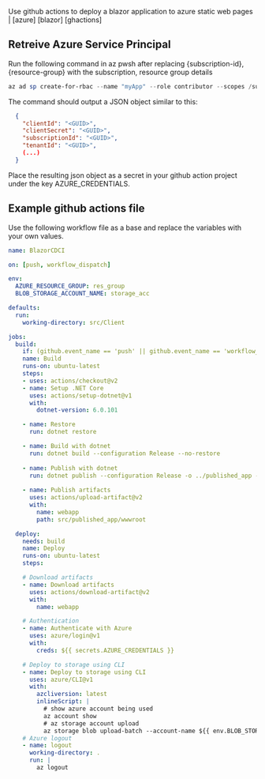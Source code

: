 Use github actions to deploy a blazor application to azure static web pages | [azure] [blazor] [ghactions]

## Retreive Azure Service Principal 

Run the following command in az pwsh after replacing {subscription-id}, {resource-group} with the subscription, resource group details

```powershell
az ad sp create-for-rbac --name "myApp" --role contributor --scopes /subscriptions/{subscription-id}/resourceGroups/{resource-group} --sdk-auth
```

The command should output a JSON object similar to this:

```json
  {
    "clientId": "<GUID>",
    "clientSecret": "<GUID>",
    "subscriptionId": "<GUID>",
    "tenantId": "<GUID>",
    (...)
  }
```

Place the resulting json object as a secret in your github action project under the key AZURE_CREDENTIALS.

## Example github actions file

Use the following workflow file as a base and replace the variables with your own values. 

```yml
name: BlazorCDCI

on: [push, workflow_dispatch]

env:
  AZURE_RESOURCE_GROUP: res_group
  BLOB_STORAGE_ACCOUNT_NAME: storage_acc

defaults:
  run:
    working-directory: src/Client

jobs:
  build:
    if: (github.event_name == 'push' || github.event_name == 'workflow_dispatch') && contains(toJson(github.event.commits), '***NO_CI***') == false && contains(toJson(github.event.commits), '[ci skip]') == false && contains(toJson(github.event.commits), '[skip ci]') == false
    name: Build
    runs-on: ubuntu-latest
    steps:
    - uses: actions/checkout@v2
    - name: Setup .NET Core
      uses: actions/setup-dotnet@v1
      with:
        dotnet-version: 6.0.101

    - name: Restore
      run: dotnet restore

    - name: Build with dotnet
      run: dotnet build --configuration Release --no-restore
    
    - name: Publish with dotnet
      run: dotnet publish --configuration Release -o ../published_app --no-build
    
    - name: Publish artifacts
      uses: actions/upload-artifact@v2
      with:
        name: webapp
        path: src/published_app/wwwroot

  deploy:
    needs: build
    name: Deploy
    runs-on: ubuntu-latest
    steps:

    # Download artifacts
    - name: Download artifacts
      uses: actions/download-artifact@v2
      with:
        name: webapp

    # Authentication
    - name: Authenticate with Azure
      uses: azure/login@v1
      with:
        creds: ${{ secrets.AZURE_CREDENTIALS }}

    # Deploy to storage using CLI
    - name: Deploy to storage using CLI
      uses: azure/CLI@v1
      with:
        azcliversion: latest
        inlineScript: | 
          # show azure account being used
          az account show
          # az storage account upload
          az storage blob upload-batch --account-name ${{ env.BLOB_STORAGE_ACCOUNT_NAME }} -s . -d \$web
    # Azure logout 
    - name: logout
      working-directory: .
      run: |
        az logout
```
